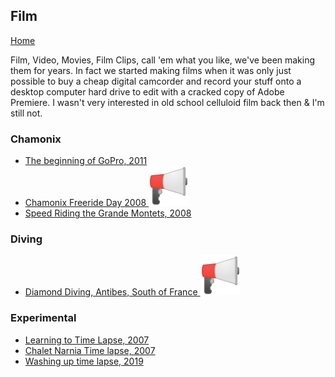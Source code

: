 ## Film

[Home](../..)

Film, Video, Movies, Film Clips, call 'em what you like, we've been making them for years. In fact we started making films when it was only just possible to buy a cheap digital camcorder and record your stuff onto a desktop computer hard drive to edit with a cracked copy of Adobe Premiere. I wasn't very interested in old school celluloid film back then & I'm still not.

### Chamonix

- [The beginning of GoPro, 2011](35713009_gopro)
- [Chamonix Freeride Day 2008 ![Video haz sound](images/loudspeaker.png "Has Sound")](981211_chamonix-freeride-day)
- [Speed Riding the Grande Montets, 2008](1059585_grande-montets)

### Diving

- [Diamond Diving, Antibes, South of France ![Video haz sound](images/loudspeaker.png "Has Sound")](4373786_diamond-diving)

### Experimental

- [Learning to Time Lapse, 2007](1122694_learn_timelapse)
- [Chalet Narnia Time lapse, 2007](1477684_chalet_narnia_timelapse)
- [Washing up time lapse, 2019](377894546_washing-up)
